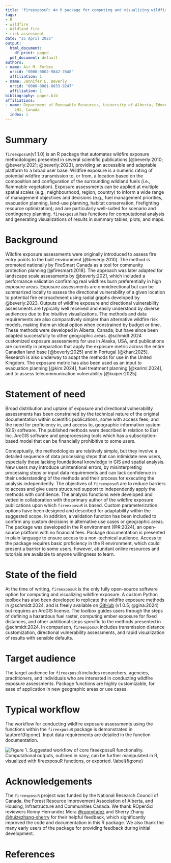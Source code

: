 ```yaml
---
title: 'fireexposuR: An R package for computing and visualizing wildfire exposure'
tags:
- R
- wildfire
- Wildland fire
- risk assessment
date: "25 April 2025"
output:
  html_document:
    df_print: paged
  pdf_document: default
authors:
- name: Air M. Forbes
  orcid: "0000-0002-9842-7648"
  affiliation: 1
- name: Jennifer L. Beverly
  orcid: "0000-0001-8033-9247"
  affiliation: 1
bibliography: paper.bib
affiliations:
- name: Department of Renewable Resources, University of Alberta, Edmonton, AB T6G
    2H1, Canada
  index: 1
---
```


# Summary

`fireexposuR`(v1.1.0) is an R package that automates wildfire exposure 
methodologies presented in several scientific publications 
[@beverly:2010; @beverly:2021; @beverly:2023], providing an accessible and 
adaptable platform to a broad user base. Wildfire exposure is a numeric rating 
of potential wildfire transmission to, or from, a location based on the 
composition and configuration of the surrounding wildland fuels (i.e., 
flammable vegetation). Exposure assessments can be applied at multiple spatial 
scales (e.g., neighbourhood, region, country) to inform a wide range of 
management objectives and decisions (e.g., fuel management priorities, 
evacuation planning, land-use planning, habitat conservation, firefighting 
resource optimization); and are particularly well-suited for scenario and 
contingency planning. `fireexposuR` has functions for computational analysis 
and generating visualizations of results in summary tables, plots, and maps. 

# Background

Wildfire exposure assessments were originally introduced to assess fire entry 
points to the built environment [@beverly:2010]. The method is promoted 
nationally by FireSmart Canada as a tool for community protection planning 
[@firesmart:2018]. The approach was later adapted for landscape scale 
assessments by @beverly:2021, which included a performance validation 
confirming real wildfires burn preferentially in high exposure areas. Exposure 
assessments are omnidirectional but can be summarized locally to assess the 
directional vulnerability of a given location to potential fire encroachment 
using radial graphs developed by @beverly:2023. Outputs of wildfire exposure 
and directional vulnerability assessments are typically well received and 
easily understood by diverse audiences due to the intuitive visualizations. The 
methods and data requirements are also comparatively simpler than alternative 
wildfire risk models, making them an ideal option when constrained by budget 
or time. These methods were developed in Alberta, Canada; but have since been 
adapted successfully to other geographic areas. @schmidt:2024 customized 
exposure assessments for use in Alaska, USA, and publications are currently in 
preparation that apply the exposure metric across the entire Canadian land base 
[@beverly:2025] and in Portugal [@khan:2025]. Research is also underway to adapt 
the methods for use in the United Kingdom. The exposure metric has also been 
used as an input to evacuation planning [@kim:2024], fuel treatment planning 
[@karimi:2024], and to assess telecommunication vulnerability [@kuiper:2025].

# Statement of need

Broad distribution and uptake of exposure and directional vulnerability 
assessments has been constrained by the technical nature of the original 
documentation within scientific publications, some with access fees; and the 
need for proficiency in, and access to, geographic information system (GIS) 
software. The published methods were described in relation to Esri Inc. ArcGIS 
software and geoprocessing tools which has a subscription-based model 
that can be financially prohibitive to some users. 

Conceptually, the methodologies are relatively simple, but they involve a 
detailed sequence of data processing steps that can intimidate new users, 
especially those lacking foundational knowledge in GIS and spatial analysis. 
New users may introduce unintentional errors, by misinterpreting processing 
steps or input data requirements and can lack confidence in their understanding 
of the methods and their process for executing the analysis independently. 
The objectives of `fireexposuR` are to reduce barriers to access and give users 
structured support to independently apply the methods with confidence. The 
analysis functions were developed and vetted in collaboration with the primary 
author of the wildfire exposure publications upon which `fireexposuR` is based. 
Custom parameterization options have been designed and described for 
adaptability within the suggested scope. In addition, a validation function has 
been included to confirm any custom decisions in alternative use cases or 
geographic areas. The package was developed in the R environment [@R:2024], 
an open-source platform with no financial fees. Package documentation is 
presented in plain language to ensure access to a non-technical audience. 
Access to the package requires basic proficiency in the R environment, which 
could present a barrier to some users; however, abundant online resources and 
tutorials are available to anyone willingness to learn. 

# State of the field

At the time of writing, `fireexposuR` is the only fully open-source software 
option for computing and visualizing wildfire exposure. A custom Python toolbox
has also been developed to replicate the wildfire exposure methods in 
@schmidt:2024, and is freely available on 
[GitHub](https://github.com/gina-alaska/wildfire-exposure-toolbox?tab=readme-ov-file#readme) 
(v1.0.5; @gina:2024) but requires an ArcGIS license. The toolbox guides users 
through the steps of defining a hazardous fuel raster, computing ember exposure 
for fixed distances, and other additional steps specific to the methods 
presented in @schmidt:2024. In comparison, `fireexposuR` includes 
transmission distance customization, directional vulnerability assessments, and 
rapid visualization of results with sensible defaults.

# Target audience

The target audience for `fireexposuR` includes researchers, agencies, 
practitioners, and individuals who are interested in conducting wildfire 
exposure assessments. Package functions are highly customizable, for ease of 
application in new geographic areas or use cases.  


# Typical workflow

The workflow for conducting wildfire exposure assessments using the functions 
within the `fireexposuR` package is demonstrated in \autoref{fig:one}. Input 
data requirements are detailed in the function documentation. 

![Figure 1. Suggested workflow of core `fireexposuR` functionality. 
Computational outputs, outlined in navy, can be further manipulated in R, 
visualized with `fireexposuR` functions, or 
exported. \label{fig:one}](flowchart.png)

# Acknowledgements

The `fireexposuR` project was funded by the National Research Council of Canada,
the Forest Resource Improvement Association of Alberta, and Housing, 
Infrastructure and Communities Canada. We thank ROpenSci reviewers Ronny 
Hernandez Mora [\@ronnyhdez](https://github.com/ronnyhdez) and Sherry Zhang 
[\@huizezhang-sherry](https://github.com/huizezhang-sherry) for their 
helpful feedback, which significantly improved the code and documentation in 
this R package. We also thank the many early users of the package for providing 
feedback during initial development. 

# References